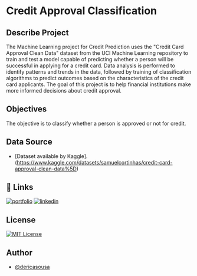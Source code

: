 # Credit Approval Classification




## Describe Project

The Machine Learning project for Credit Prediction uses the "Credit Card Approval Clean Data" dataset from the UCI Machine Learning repository to train and test a model capable of predicting whether a person will be successful in applying for a credit card. Data analysis is performed to identify patterns and trends in the data, followed by training of classification algorithms to predict outcomes based on the characteristics of the credit card applicants. The goal of this project is to help financial institutions make more informed decisions about credit approval.
## Objectives

The objective is to classify whether a person is approved or not for credit.
## Data Source

 - [Dataset available by Kaggle].(https://www.kaggle.com/datasets/samuelcortinhas/credit-card-approval-clean-data%5D)
 
## 🔗 Links
[![portfolio](https://img.shields.io/badge/my_portfolio-000?style=for-the-badge&logo=ko-fi&logoColor=white)](https://sousade.wordpress.com/)
[![linkedin](https://img.shields.io/badge/linkedin-0A66C2?style=for-the-badge&logo=linkedin&logoColor=white)](https://www.linkedin.com/in/dericasousa/)



## License



[![MIT License](https://img.shields.io/badge/License-MIT-green.svg)](https://choosealicense.com/licenses/mit/)



## Author

- [@dericasousa](https://github.com/dericasousa)

